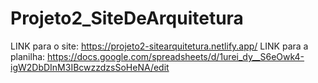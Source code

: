 # Projeto2_SiteDeArquitetura
LINK para o site: https://projeto2-sitearquitetura.netlify.app/
LINK para a planilha: https://docs.google.com/spreadsheets/d/1urei_dy__S6eOwk4-igW2DbDInM3IBcwzzdzsSoHeNA/edit
